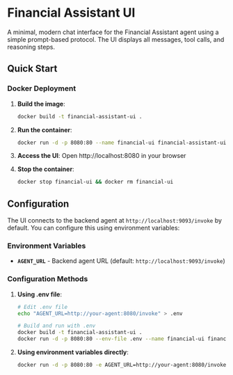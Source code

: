 # Financial Assistant UI

A minimal, modern chat interface for the Financial Assistant agent using a simple prompt-based protocol. The UI displays all messages, tool calls, and reasoning steps.

## Quick Start

### Docker Deployment

1. **Build the image**:
   ```bash
   docker build -t financial-assistant-ui .
   ```

2. **Run the container**:
   ```bash
   docker run -d -p 8080:80 --name financial-ui financial-assistant-ui
   ```

3. **Access the UI**:
   Open http://localhost:8080 in your browser

4. **Stop the container**:
   ```bash
   docker stop financial-ui && docker rm financial-ui
   ```

## Configuration

The UI connects to the backend agent at `http://localhost:9093/invoke` by default. You can configure this using environment variables:

### Environment Variables

- **`AGENT_URL`** - Backend agent URL (default: `http://localhost:9093/invoke`)

### Configuration Methods

1. **Using .env file**:
   ```bash
   # Edit .env file
   echo "AGENT_URL=http://your-agent:8080/invoke" > .env
   
   # Build and run with .env
   docker build -t financial-assistant-ui .
   docker run -d -p 8080:80 --env-file .env --name financial-ui financial-assistant-ui
   ```

2. **Using environment variables directly**:
   ```bash
   docker run -d -p 8080:80 -e AGENT_URL=http://your-agent:8080/invoke --name financial-ui financial-assistant-ui
   ```